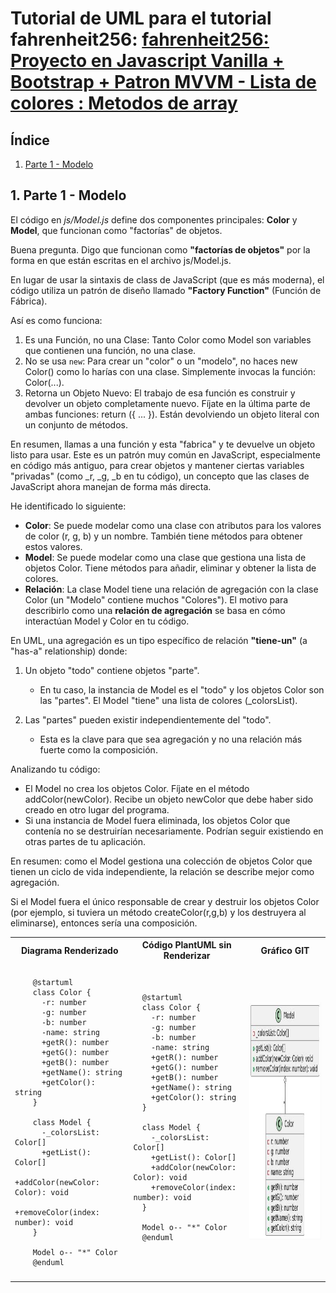 # **Tutorial de UML para el tutorial fahrenheit256**: [fahrenheit256: Proyecto en Javascript Vanilla + Bootstrap + Patron MVVM - Lista de colores : Metodos de array](https://www.youtube.com/watch?v=hwTM1YW3Azw)


## **Índice**
1. [Parte 1 - Modelo](#parte-1-modelo)

## **1. Parte 1 - Modelo** <a name="parte-1-modelo"></a>
El código en *js/Model.js* define dos componentes principales:
  **Color** y **Model**, que funcionan como "factorías" de objetos.

Buena pregunta. Digo que funcionan como **"factorías de objetos"** por la forma en que
  están escritas en el archivo js/Model.js.

  En lugar de usar la sintaxis de class de JavaScript (que es más moderna), el código utiliza un patrón de diseño llamado **"Factory Function"** (Función de Fábrica).

  Así es como funciona:

   1. Es una Función, no una Clase: Tanto Color como Model son variables que contienen una función, no una clase.
   2. No se usa `new`: Para crear un "color" o un "modelo", no haces new Color() como lo harías con una clase. Simplemente invocas la función: Color(...).
   3. Retorna un Objeto Nuevo: El trabajo de esa función es construir y devolver un objeto completamente nuevo. Fíjate en la última parte de ambas funciones: return ({ ... }). Están devolviendo un objeto literal con un conjunto de métodos.

  En resumen, llamas a una función y esta "fabrica" y te devuelve un objeto listo para usar. Este es un patrón muy común en JavaScript, especialmente en código más antiguo, para crear objetos y mantener ciertas variables "privadas" (como _r, _g, _b en tu código), un concepto que las clases de JavaScript ahora manejan de forma más directa.


 He identificado lo siguiente:

   * **Color**: Se puede modelar como una clase con atributos para los valores de color (r, g, b) y un nombre. También tiene métodos para obtener estos valores.
   * **Model**: Se puede modelar como una clase que gestiona una lista de objetos Color. Tiene métodos para añadir, eliminar y obtener la lista de colores.
   * **Relación**: La clase Model tiene una relación de agregación con la clase Color (un "Modelo" contiene muchos "Colores").
   El motivo para describirlo como una **relación de agregación** se basa en cómo interactúan Model y Color en tu código.

  En UML, una agregación es un tipo específico de relación **"tiene-un"** (a "has-a" relationship) donde:

   1. Un objeto "todo" contiene objetos "parte".
       * En tu caso, la instancia de Model es el "todo" y los objetos Color son las "partes". El Model "tiene" una lista de colores (_colorsList).

   2. Las "partes" pueden existir independientemente del "todo".
       * Esta es la clave para que sea agregación y no una relación más fuerte como la composición.

  Analizando tu código:

   * El Model no crea los objetos Color. Fíjate en el método addColor(newColor). Recibe un objeto newColor que debe haber sido creado en otro lugar del programa.
   * Si una instancia de Model fuera eliminada, los objetos Color que contenía no se destruirían necesariamente. Podrían seguir existiendo en otras partes de tu aplicación.

  En resumen: como el Model gestiona una colección de objetos Color que tienen un ciclo de vida independiente, la relación se describe mejor como agregación.

  Si el Model fuera el único responsable de crear y destruir los objetos Color (por ejemplo, si tuviera un método createColor(r,g,b) y los destruyera al eliminarse), entonces sería una composición.


<table>
  <tr>
    <th>Diagrama Renderizado</th>
    <th>Código PlantUML sin Renderizar</th>
    <th>Gráfico GIT</th>
  </tr>
  <tr>
  <td>
      
  ```plantuml
      @startuml
      class Color {
        -r: number
        -g: number
        -b: number
        -name: string
        +getR(): number
        +getG(): number
        +getB(): number
        +getName(): string
        +getColor(): string
      }
      
      class Model {
        -_colorsList: Color[]
        +getList(): Color[]
        +addColor(newColor: Color): void
        +removeColor(index: number): void
      }
      
      Model o-- "*" Color
      @enduml
  ```

  </td>
  <td>
      <!-- Columna 2: Código PlantUML sin renderizar -->
  <pre>

      @startuml
      class Color {
        -r: number
        -g: number
        -b: number
        -name: string
        +getR(): number
        +getG(): number
        +getB(): number
        +getName(): string
        +getColor(): string
      }
      
      class Model {
        -_colorsList: Color[]
        +getList(): Color[]
        +addColor(newColor: Color): void
        +removeColor(index: number): void
      }
      
      Model o-- "*" Color
      @enduml

  </pre>
  </td>
  <td>
      <!-- Columna 3: Gráfico Git-->
    <img src="../images/uml_mvvm_f/01_modelo.JPG" alt="01_modelo" width="285" height="380">
  </td>
  </tr>
</table>




